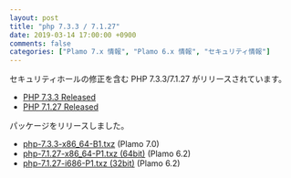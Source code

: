 ```yaml
---
layout: post
title: "php 7.3.3 / 7.1.27"
date: 2019-03-14 17:00:00 +0900
comments: false
categories: ["Plamo 7.x 情報", "Plamo 6.x 情報", "セキュリティ情報"]
---
```

セキュリティホールの修正を含む PHP 7.3.3/7.1.27 がリリースされています。

* [PHP 7.3.3 Released](http://php.net/ChangeLog-7.php#7.3.3)
* [PHP 7.1.27 Released](http://php.net/ChangeLog-7.php#7.1.27)

パッケージをリリースしました。

* [php-7.3.3-x86_64-B1.txz](ftp://plamo.linet.gr.jp/pub/Plamo-7.x/x86_64/plamo/08_daemons/php-7.3.3-x86_64-B1.txz) (Plamo 7.0)
* [php-7.1.27-x86_64-P1.txz (64bit)](ftp://plamo.linet.gr.jp/pub/Plamo-6.x/x86_64/plamo/05_ext/network2.txz/php-7.1.27-x86_64-P1.txz) (Plamo 6.2)
* [php-7.1.27-i686-P1.txz (32bit)](ftp://plamo.linet.gr.jp/pub/Plamo-6.x/x86/plamo/05_ext/network2.txz/php-7.1.27-i686-P1.txz) (Plamo 6.2)

